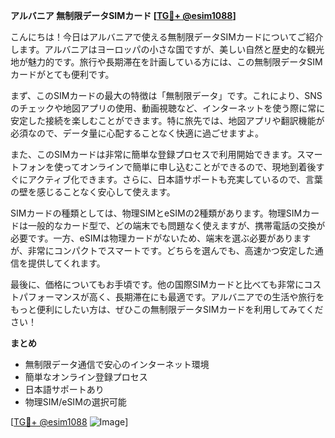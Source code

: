 **アルバニア 無制限データSIMカード [[TG💪+ @esim1088](https://t.me/s/esim1088)]**

こんにちは！今日はアルバニアで使える無制限データSIMカードについてご紹介します。アルバニアはヨーロッパの小さな国ですが、美しい自然と歴史的な観光地が魅力的です。旅行や長期滞在を計画している方には、この無制限データSIMカードがとても便利です。

まず、このSIMカードの最大の特徴は「無制限データ」です。これにより、SNSのチェックや地図アプリの使用、動画視聴など、インターネットを使う際に常に安定した接続を楽しむことができます。特に旅先では、地図アプリや翻訳機能が必須なので、データ量に心配することなく快適に過ごせますよ。

また、このSIMカードは非常に簡単な登録プロセスで利用開始できます。スマートフォンを使ってオンラインで簡単に申し込むことができるので、現地到着後すぐにアクティブ化できます。さらに、日本語サポートも充実しているので、言葉の壁を感じることなく安心して使えます。

SIMカードの種類としては、物理SIMとeSIMの2種類があります。物理SIMカードは一般的なカード型で、どの端末でも問題なく使えますが、携帯電話の交換が必要です。一方、eSIMは物理カードがないため、端末を選ぶ必要がありますが、非常にコンパクトでスマートです。どちらを選んでも、高速かつ安定した通信を提供してくれます。

最後に、価格についてもお手頃です。他の国際SIMカードと比べても非常にコストパフォーマンスが高く、長期滞在にも最適です。アルバニアでの生活や旅行をもっと便利にしたい方は、ぜひこの無制限データSIMカードを利用してみてください！

**まとめ**
- 無制限データ通信で安心のインターネット環境
- 簡単なオンライン登録プロセス
- 日本語サポートあり
- 物理SIM/eSIMの選択可能

[[TG💪+ @esim1088](https://t.me/s/esim1088) ![Image](https://i.postimg.cc/Y0z9fWf4/image.png)]